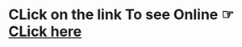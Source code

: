 # CLick on the link To see Online ☞ [CLick here](https://handicrafts-of-bangladesh.web.app/)

<img src="https://i.ibb.co/VBS3Mg3/Screenshot-2024-08-22-203501.png" alt="" />

